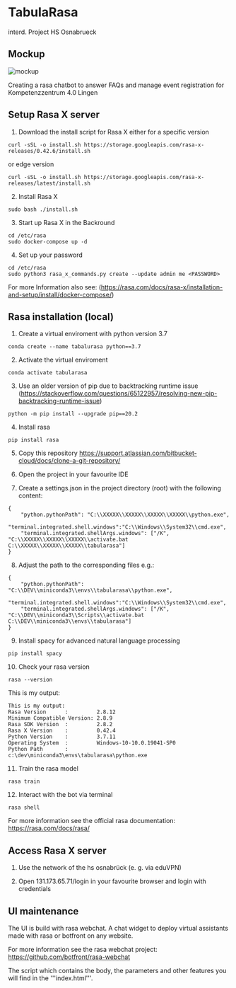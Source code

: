 # TabulaRasa
interd. Project HS Osnabrueck

## Mockup
![mockup](https://user-images.githubusercontent.com/37381176/142486864-53c861e0-ae5c-41d5-bc00-815e4279702b.png)

Creating a rasa chatbot to answer FAQs and manage event registration for Kompetenzzentrum 4.0 Lingen

## Setup Rasa X server

1. Download the install script for Rasa X either for a specific version 
```
curl -sSL -o install.sh https://storage.googleapis.com/rasa-x-releases/0.42.6/install.sh
```
or edge version
```
curl -sSL -o install.sh https://storage.googleapis.com/rasa-x-releases/latest/install.sh
```

2. Install Rasa X
```
sudo bash ./install.sh
```

3. Start up Rasa X in the Backround
```
cd /etc/rasa
sudo docker-compose up -d
```

4. Set up your password
```
cd /etc/rasa
sudo python3 rasa_x_commands.py create --update admin me <PASSWORD>
```

For more Information also see:
(https://rasa.com/docs/rasa-x/installation-and-setup/install/docker-compose/)

## Rasa installation (local)

1. Create a virtual enviroment with python version 3.7
```
conda create --name tabalurasa python==3.7
```

2. Activate the virtual enviroment
```
conda activate tabularasa
```

3. Use an older version of pip due to backtracking runtime issue
(https://stackoverflow.com/questions/65122957/resolving-new-pip-backtracking-runtime-issue)
```
python -m pip install --upgrade pip==20.2
```

4. Install rasa
```
pip install rasa
```

5. Copy this repository 
https://support.atlassian.com/bitbucket-cloud/docs/clone-a-git-repository/

6. Open the project in your favourite IDE

7. Create a settings.json in the project directory (root) with the following content:
```
{
    "python.pythonPath": "C:\\XXXXX\\XXXXX\\XXXXX\\XXXXX\\python.exe",
    "terminal.integrated.shell.windows":"C:\\Windows\\System32\\cmd.exe",
    "terminal.integrated.shellArgs.windows": ["/K", "C:\\XXXXX\\XXXXX\\XXXXX\\activate.bat C:\\XXXXX\\XXXXX\\XXXXX\\tabularasa"]
}
```

8. Adjust the path to the corresponding files e.g.: 
```
{
    "python.pythonPath": "C:\\DEV\\miniconda3\\envs\\tabularasa\\python.exe",
    "terminal.integrated.shell.windows":"C:\\Windows\\System32\\cmd.exe",
    "terminal.integrated.shellArgs.windows": ["/K", "C:\\DEV\\miniconda3\\Scripts\\activate.bat C:\\DEV\\miniconda3\\envs\\tabularasa"]
}
```

9. Install spacy for advanced natural language processing
```
pip install spacy
```

10. Check your rasa version
```
rasa --version
```
This is my output: 
```
This is my output:
Rasa Version      :         2.8.12
Minimum Compatible Version: 2.8.9
Rasa SDK Version  :         2.8.2
Rasa X Version    :         0.42.4
Python Version    :         3.7.11
Operating System  :         Windows-10-10.0.19041-SP0
Python Path       :         c:\dev\miniconda3\envs\tabularasa\python.exe
```

11. Train the rasa model
```
rasa train
```

12. Interact with the bot via terminal
```
rasa shell
```

For more information see the official rasa documentation:
https://rasa.com/docs/rasa/

## Access Rasa X server
1. Use the network of the hs osnabrück (e. g. via eduVPN)

2. Open 131.173.65.71/login in your favourite browser and login with credentials

## UI maintenance
The UI is build with rasa webchat. A chat widget to deploy virtual assistants made with rasa or botfront on any website. 

For more information see the rasa webchat project:
https://github.com/botfront/rasa-webchat

The script which contains the body, the parameters and other features you will find in the '''index.html'''.

